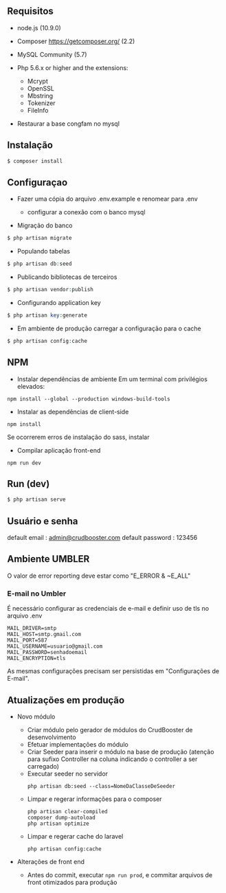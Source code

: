 ## Requisitos
- node.js (10.9.0)
- Composer https://getcomposer.org/ (2.2)
- MySQL Community (5.7)
- Php 5.6.x or higher and the extensions:
  - Mcrypt
  - OpenSSL
  - Mbstring
  - Tokenizer
  - FileInfo

- Restaurar a base congfam no mysql 

## Instalação
```php
$ composer install
```

## Configuraçao
- Fazer uma cópia do arquivo .env.example e renomear para .env
  - configurar a conexão com o banco mysql

- Migração do banco
```php
$ php artisan migrate
```
- Populando tabelas 
```php
$ php artisan db:seed
```
- Publicando bibliotecas de terceiros
```php
$ php artisan vendor:publish
```
- Configurando application key
```php
$ php artisan key:generate
```
- Em ambiente de produção carregar a configuração para o cache
```php
$ php artisan config:cache
```

## NPM
- Instalar dependências de ambiente
Em um terminal com privilégios elevados:
```
npm install --global --production windows-build-tools
```
- Instalar as dependências de client-side
```
npm install
```
Se ocorrerem erros de instalação do sass, instalar
- Compilar aplicação front-end
```
npm run dev
```

## Run (dev)
```php
$ php artisan serve
```

## Usuário e senha
default email : admin@crudbooster.com
default password : 123456

## Ambiente UMBLER

O valor de error reporting deve estar como "E_ERROR & ~E_ALL"

### E-mail no Umbler

É necessário configurar as credenciais de e-mail e definir uso de tls no arquivo .env

```
MAIL_DRIVER=smtp
MAIL_HOST=smtp.gmail.com
MAIL_PORT=587
MAIL_USERNAME=usuario@gmail.com
MAIL_PASSWORD=senhadoemail
MAIL_ENCRYPTION=tls
```

As mesmas configurações precisam ser persistidas em "Configurações de E-mail".

## Atualizações em produção

- Novo módulo
  - Criar módulo pelo gerador de módulos do CrudBooster de desenvolvimento
  - Efetuar implementações do módulo
  - Criar Seeder para inserir o módulo na base de produção (atenção para sufixo Controller na coluna indicando o controller a ser carregado)
  - Executar seeder no servidor
    ```
    php artisan db:seed --class=NomeDaClasseDeSeeder
    ```
  - Limpar e regerar informações para o composer
    ```
    php artisan clear-compiled 
    composer dump-autoload
    php artisan optimize
    ```
  - Limpar e regerar cache do laravel
    ```
    php artisan config:cache
    ```
  
- Alterações de front end
  - Antes do commit, executar `npm run prod`, e commitar arquivos de front otimizados para produção
